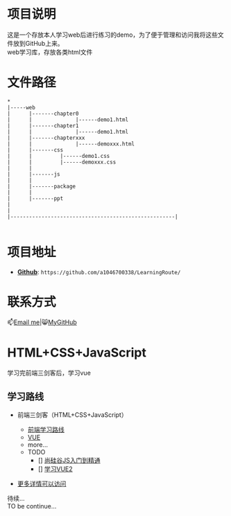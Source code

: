 # 项目说明
这是一个存放本人学习web后进行练习的demo，为了便于管理和访问我将这些文件放到GitHub上来。  
web学习库，存放各类html文件
# 文件路径
```
*
|-----web
|      |-------chapter0
|      |              |------demo1.html
|      |-------chapter1
|      |              |------demo1.html
|      |-------chapterxxx
|      |              |------demoxxx.html
|      |-------css
|      |         |------demo1.css
|      |         |------demoxxx.css
|      |
|      |-------js
|      |
|      |-------package
|      |
|      |-------ppt
|
|
|-----------------------------------------------------|


```
# 项目地址
- **[Github](https://github.com/a1046700338/LearningRoute/)**: `https://github.com/a1046700338/LearningRoute/`  

# 联系方式
📫[Email me](mailto:sakurafeiyu666@163.com)|😸[MyGitHub](https://github.com/a1046700338)

# HTML+CSS+JavaScript
学习完前端三剑客后，学习vue
## 学习路线
* 前端三剑客（HTML+CSS+JavaScript）
  * [前端学习路线](https://objtube.gitee.io/front-end-roadmap/#/)
  * [VUE](https://sakurafeiyu.top/docs/#/zh-cn/vue.md)
  * more...
  * TODO
    - [] [尚硅谷JS入门到精通](https://www.bilibili.com/video/BV1YW411T7GX?p=97)
    - [] [学习VUE2]()

* [更多详情可以访问](https://sakurafeiyu.top/docs/#/about.md)


待续...  
TO be continue...

